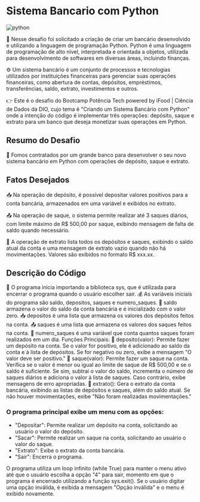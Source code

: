 # Sistema Bancario com Python

![python](https://github.com/Adriano1976/Sistema-Bancario-com-Python/assets/17755195/2db44fad-36b6-440c-8fd6-7c111ee821a4)

  🚩 Nesse desafio foi solicitado a criação de criar um bancário desenvolvido e utilizando a linguagem de programação Python. Python é uma linguagem de programação de alto nível, interpretada e orientada a objetos, utilizada para desenvolvimento de softwares em diversas áreas, incluindo finanças. 

   ⚙ Um sistema bancário é um conjunto de processos e tecnologias utilizados por instituições financeiras para gerenciar suas operações financeiras, como abertura de contas, depósitos, empréstimos, transferências, saldo, extrato, investimentos e outros. 

  👉 Este é o desafio do Bootcamp Potência Tech powered by iFood | Ciência de Dados da DIO, cujo tema é "Criando um Sistema Bancário com Python" onde a intenção do código é implementar três operações: depósito, saque e extrato para um banco que deseja monetizar suas operações em Python.

## Resumo do Desafio

   🏦 Fomos contratados por um grande banco para desenvolver o seu novo sistema bancário em Python com operações de depósito, saque e extrato.

## Fatos Desejados

   📥 Na operação de depósito, é possível depositar valores positivos para a conta bancária, armazenados em uma variável e exibidos no extrato.

   📤 Na operação de saque, o sistema permite realizar até 3 saques diários, com limite máximo de R$ 500,00 por saque, exibindo mensagem de falta de saldo quando necessário.

   🧾 A operação de extrato lista todos os depósitos e saques, exibindo o saldo atual da conta e uma mensagem de extrato vazio quando não há movimentações. Valores são exibidos no formato R$ xxx.xx.

## Descrição do Código

🏦 O programa inicia importando a biblioteca sys, que é utilizada para encerrar o programa quando o usuário escolher sair.
💰 As variáveis iniciais do programa são saldo, depositos, saques e numero_saques.
💸 saldo armazena o valor do saldo da conta bancária e é inicializado com o valor zero.
📥 depositos é uma lista que armazena os valores dos depósitos feitos na conta.
📤 saques é uma lista que armazena os valores dos saques feitos na conta.
🔢 numero_saques é uma variável que conta quantos saques foram realizados em um dia.
Funções Principais:
🔼 deposito(valor): Permite fazer um depósito na conta. Se o valor for positivo, ele é adicionado ao saldo da conta e à lista de depósitos. Se for negativo ou zero, exibe a mensagem "O valor deve ser positivo."
🔽 saque(valor): Permite fazer um saque na conta. Verifica se o valor é menor ou igual ao limite de saque de R$ 500,00 e se o saldo é suficiente. Se sim, subtrai o valor do saldo, incrementa o número de saques diários e adiciona o valor à lista de saques. Caso contrário, exibe mensagens de erro apropriadas.
🧾 extrato(): Gera o extrato da conta bancária, exibindo as listas de depósitos e saques, além do saldo atual. Se não houver movimentações, exibe "Não foram realizadas movimentações."

### O programa principal exibe um menu com as opções:

* "Depositar": Permite realizar um depósito na conta, solicitando ao usuário o valor do depósito.
* "Sacar": Permite realizar um saque na conta, solicitando ao usuário o valor do saque.
* "Extrato": Exibe o extrato da conta bancária.
* "Sair": Encerra o programa.

O programa utiliza um loop infinito (while True) para manter o menu ativo até que o usuário escolha a opção "4" para sair, momento em que o programa é encerrado utilizando a função sys.exit(). Se o usuário digitar uma opção inválida, é exibida a mensagem "Opção inválida" e o menu é exibido novamente.
